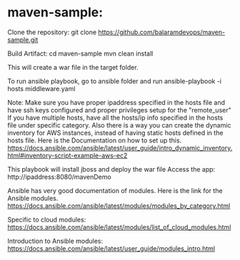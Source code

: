 # maven-sample:
Clone the repository:
git clone https://github.com/balaramdevops/maven-sample.git

Build Artifact:
cd maven-sample
mvn clean install

This will create a war file in the target folder.

To run ansible playbook, go to ansible folder and run
ansible-playbook -i hosts middleware.yaml

Note: Make sure you have proper ipaddress specified in the hosts file and have ssh keys configured and proper privileges setup for the "remote_user"
If you have multiple hosts, have all the hosts/ip info specified in the hosts file under specific category.
Also there is a way you can create the dynamic inventory for AWS instances, instead of having static hosts defined in the hosts file.
Here is the Documentation on how to set up this.
https://docs.ansible.com/ansible/latest/user_guide/intro_dynamic_inventory.html#inventory-script-example-aws-ec2

This playbook will install jboss and deploy the war file
Access the app: http://ipaddress:8080/mavenDemo


Ansible has very good documentation of modules. Here is the link for the Ansible modules.
https://docs.ansible.com/ansible/latest/modules/modules_by_category.html

Specific to cloud modules:
https://docs.ansible.com/ansible/latest/modules/list_of_cloud_modules.html

Introduction to Ansible modules:
https://docs.ansible.com/ansible/latest/user_guide/modules_intro.html
  
